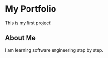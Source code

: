 # My Portfolio
This is my first project!

## About Me
I am learning software engineering step by step.
